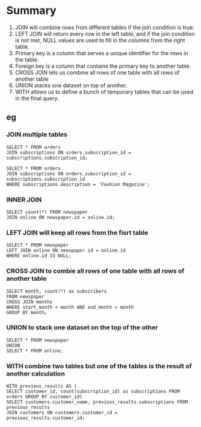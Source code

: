 # Summary

1. JOIN will combine rows from different tables if the join condition is true.
1. LEFT JOIN will return every row in the left table, and if the join condition is not met, NULL values are used to fill in the columns from the right table.
1. Primary key is a column that serves a unique identifier for the rows in the table.
1. Foreign key is a column that contains the primary key to another table.
1. CROSS JOIN lets us combine all rows of one table with all rows of another table
1. UNION stacks one dataset on top of another.
1. WITH allows us to define a bunch of temporary tables that can be used in the final query.

## eg

### JOIN multiple tables
```
SELECT * FROM orders 
JOIN subscriptions ON orders.subscription_id = subscriptions.subscription_id;

SELECT * FROM orders 
JOIN subscriptions ON orders.subscription_id = subscriptions.subscription_id 
WHERE subscriptions.description = 'Fashion Magazine';
```

### INNER JOIN
```
SELECT count(*) FROM newspaper
JOIN online ON newspaper.id = online.id;
```

### LEFT JOIN will keep all rows from the fisrt table
```
SELECT * FROM newspaper
LEFT JOIN online ON newspaper.id = online.id
WHERE online.id IS NULL;
```

### CROSS JOIN to combie all rows of one table with all rows of another table
```
SELECT month, count(*) as subscribers
FROM newspaper
CROSS JOIN months
WHERE start_month < month AND end_month > month
GROUP BY month;
```

### UNION to stack one dataset on the top of the other
```
SELECT * FROM newspaper
UNION 
SELECT * FROM online;
```


### WITH combine two tables but one of the tables is the result of another calculation
```
WITH previous_results AS (
SELECT customer_id, count(subscription_id) as subscriptions FROM orders GROUP BY customer_id)
SELECT customers.customer_name, previous_results.subscriptions FROM previous_results 
JOIN customers ON customers.customer_id = previous_results.customer_id;
```